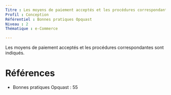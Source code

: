 ```yaml
---
Titre : Les moyens de paiement acceptés et les procédures correspondantes sont indiqués.
Profil : Conception
Référentiel : Bonnes pratiques Opquast
Niveau : 2
Thématique : e-Commerce

---
```

Les moyens de paiement acceptés et les procédures correspondantes sont indiqués.

# Références

*   Bonnes pratiques Opquast : 55